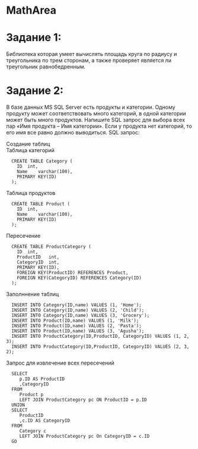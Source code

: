 # MathArea

# Задание 1:
Библиотека которая умеет вычислять площадь круга по радиусу и треугольника по трем сторонам, а также проверяет является ли треугольник равнобедренным.

# Задание 2:
В базе данных MS SQL Server есть продукты и категории. Одному продукту может соответствовать много категорий, в одной категории может быть много продуктов. Напишите SQL запрос для выбора всех пар «Имя продукта – Имя категории». Если у продукта нет категорий, то его имя все равно должно выводиться.
SQL запрос:

Создание таблиц  
Таблица категорий  
```
  CREATE TABLE Category (  
  	ID	int,  
    Name	varchar(100),  
  	PRIMARY KEY(ID)  
  );  
```
Таблица продуктов  
```
  CREATE TABLE Product (  
  	ID	int,  
    Name	varchar(100),  
  	PRIMARY KEY(ID)  
  );  
```
Пересечение  
```
  CREATE TABLE ProductCategory (  
  	ID	int,  
  	ProductID	int,  
  	CategoryID	int,  
  	PRIMARY KEY(ID),  
  	FOREIGN KEY(ProductID) REFERENCES Product,  
  	FOREIGN KEY(CategoryID) REFERENCES Category(ID)  
  );  
```  
Заполннение таблиц  
```
  INSERT INTO Category(ID,name) VALUES (1, 'Home');  
  INSERT INTO Category(ID,name) VALUES (2, 'Child');  
  INSERT INTO Category(ID,name) VALUES (3, 'Grocery');  
  INSERT INTO Product(ID,name) VALUES (1, 'Milk');  
  INSERT INTO Product(ID,name) VALUES (2, 'Pasta');  
  INSERT INTO Product(ID,name) VALUES (3, 'Agusha');  
  INSERT INTO ProductCategory(ID,ProductID, CategoryID) VALUES (1, 2, 3);  
  INSERT INTO ProductCategory(ID,ProductID, CategoryID) VALUES (2, 3, 2);  
```
Запрос для извлечение всех пересечений  
```
  SELECT
     p.ID AS ProductID
     ,CategoryID
  FROM
     Product p 
     LEFT JOIN ProductCategory pc ON ProductID = p.ID
  UNION	  
  SELECT  
     ProductID  
     ,c.ID AS CategoryID  
  FROM   
     Category c  
     LEFT JOIN ProductCategory pc On CategoryID = c.ID  
  GO  
```
